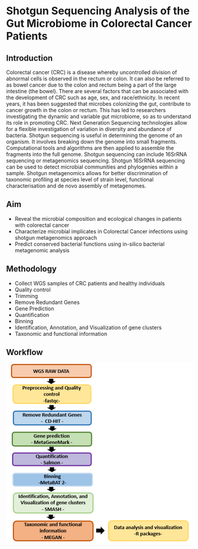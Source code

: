 # Shotgun Sequencing Analysis of the Gut Microbiome in Colorectal Cancer Patients

## Introduction
Colorectal cancer (CRC) is a disease whereby uncontrolled division of abnormal cells is observed
in the rectum or colon. It can also be referred to as bowel cancer due to the colon and rectum being a 
part of the large intestine (the bowel). There are several factors that can be associated with the development
of CRC such as age, sex, and race/ethnicity.
In recent years, it has been suggested that microbes colonizing the gut, contribute to cancer growth in
the colon or rectum. This has led to researchers investigating the dynamic and variable gut microbiome,
so as to understand its role in promoting CRC. 
Next Generation Sequencing technologies allow for a flexible investigation of variation in diversity 
and abundance of bacteria. Shotgun sequencing is useful in determining the genome of an organism. It involves
breaking down the genome into small fragments. Computational tools and algorithms are then applied to 
assemble the fragments into the full genome. Shotgun sequencing can include 16SrRNA sequencing or metagenomics
sequencing. Shotgun 16SrRNA sequencing can be used to detect microbial communities and phylogenies within a sample.
Shotgun metagenomics allows for better discrimination of taxonomic profiling at species level of strain level,
functional characterisation and de novo assembly of metagenomes.

## Aim
 - Reveal the microbial composition and ecological changes in patients with colorectal cancer  
 - Characterize microbial implicates in Colorectal Cancer infections using shotgun metagenomics approach  
 - Predict conserved bacterial functions using in-silico bacterial metagenomic analysis  

## Methodology
 - Collect WGS samples of CRC patients and healthy individuals
 - Quality control
 - Trimming
 - Remove Redundant Genes 
 - Gene Prediction
 - Quantification
 - Binning
 - Identification, Annotation, and Visualization of gene clusters
 - Taxonomic and functional information


 ## Workflow
![figure](./figures/Workflow2.PNG)
   
